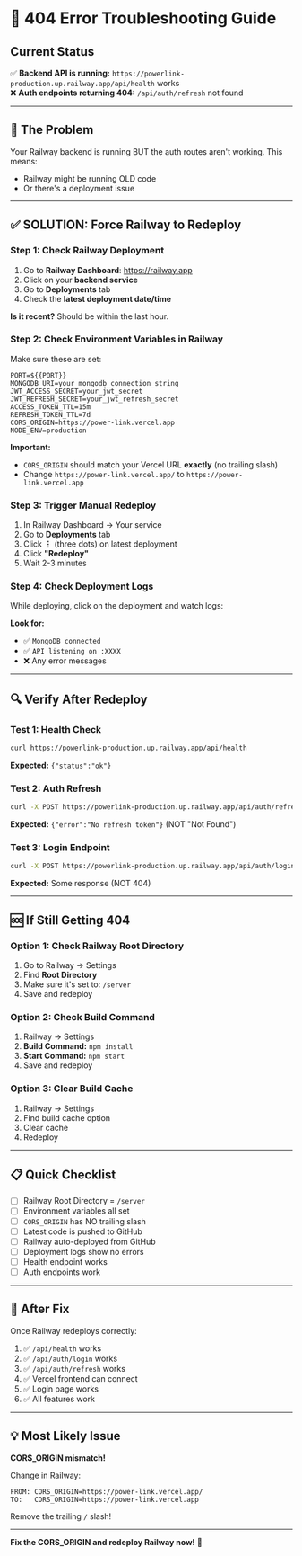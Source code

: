# 🔧 404 Error Troubleshooting Guide

## Current Status

✅ **Backend API is running:** `https://powerlink-production.up.railway.app/api/health` works  
❌ **Auth endpoints returning 404:** `/api/auth/refresh` not found  

---

## 🎯 **The Problem**

Your Railway backend is running BUT the auth routes aren't working. This means:
- Railway might be running OLD code
- Or there's a deployment issue

---

## ✅ **SOLUTION: Force Railway to Redeploy**

### **Step 1: Check Railway Deployment**

1. Go to **Railway Dashboard**: https://railway.app
2. Click on your **backend service**
3. Go to **Deployments** tab
4. Check the **latest deployment date/time**

**Is it recent?** Should be within the last hour.

### **Step 2: Check Environment Variables in Railway**

Make sure these are set:

```env
PORT=${{PORT}}
MONGODB_URI=your_mongodb_connection_string
JWT_ACCESS_SECRET=your_jwt_secret
JWT_REFRESH_SECRET=your_jwt_refresh_secret
ACCESS_TOKEN_TTL=15m
REFRESH_TOKEN_TTL=7d
CORS_ORIGIN=https://power-link.vercel.app
NODE_ENV=production
```

**Important:** 
- `CORS_ORIGIN` should match your Vercel URL **exactly** (no trailing slash)
- Change `https://power-link.vercel.app/` to `https://power-link.vercel.app`

### **Step 3: Trigger Manual Redeploy**

1. In Railway Dashboard → Your service
2. Go to **Deployments** tab
3. Click **⋮** (three dots) on latest deployment
4. Click **"Redeploy"**
5. Wait 2-3 minutes

### **Step 4: Check Deployment Logs**

While deploying, click on the deployment and watch logs:

**Look for:**
- ✅ `MongoDB connected`
- ✅ `API listening on :XXXX`
- ❌ Any error messages

---

## 🔍 **Verify After Redeploy**

### **Test 1: Health Check**
```bash
curl https://powerlink-production.up.railway.app/api/health
```
**Expected:** `{"status":"ok"}`

### **Test 2: Auth Refresh**
```bash
curl -X POST https://powerlink-production.up.railway.app/api/auth/refresh
```
**Expected:** `{"error":"No refresh token"}` (NOT "Not Found")

### **Test 3: Login Endpoint**
```bash
curl -X POST https://powerlink-production.up.railway.app/api/auth/login -H "Content-Type: application/json" -d '{"email":"test@test.com","password":"test"}'
```
**Expected:** Some response (NOT 404)

---

## 🆘 **If Still Getting 404**

### **Option 1: Check Railway Root Directory**

1. Go to Railway → Settings
2. Find **Root Directory**
3. Make sure it's set to: `/server`
4. Save and redeploy

### **Option 2: Check Build Command**

1. Railway → Settings
2. **Build Command:** `npm install`
3. **Start Command:** `npm start`
4. Save and redeploy

### **Option 3: Clear Build Cache**

1. Railway → Settings
2. Find build cache option
3. Clear cache
4. Redeploy

---

## 📋 **Quick Checklist**

- [ ] Railway Root Directory = `/server`
- [ ] Environment variables all set
- [ ] `CORS_ORIGIN` has NO trailing slash
- [ ] Latest code is pushed to GitHub
- [ ] Railway auto-deployed from GitHub
- [ ] Deployment logs show no errors
- [ ] Health endpoint works
- [ ] Auth endpoints work

---

## 🎯 **After Fix**

Once Railway redeploys correctly:

1. ✅ `/api/health` works
2. ✅ `/api/auth/login` works
3. ✅ `/api/auth/refresh` works
4. ✅ Vercel frontend can connect
5. ✅ Login page works
6. ✅ All features work

---

## 💡 **Most Likely Issue**

**CORS_ORIGIN mismatch!**

Change in Railway:
```
FROM: CORS_ORIGIN=https://power-link.vercel.app/
TO:   CORS_ORIGIN=https://power-link.vercel.app
```

Remove the trailing `/` slash!

---

**Fix the CORS_ORIGIN and redeploy Railway now!** 🚀
